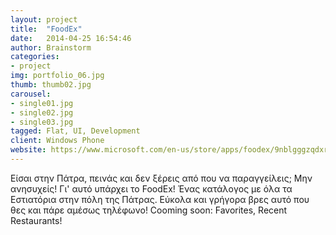 ```yaml
---
layout: project
title:  "FoodEx"
date:   2014-04-25 16:54:46
author: Brainstorm
categories:
- project
img: portfolio_06.jpg
thumb: thumb02.jpg
carousel:
- single01.jpg
- single02.jpg
- single03.jpg
tagged: Flat, UI, Development
client: Windows Phone
website: https://www.microsoft.com/en-us/store/apps/foodex/9nblgggzqdxr
---
```

Είσαι στην Πάτρα, πεινάς και δεν ξέρεις από που να παραγγείλεις; Μην ανησυχείς! Γι' αυτό υπάρχει το FoodEx!  Ένας κατάλογος με όλα τα Εστιατόρια στην πόλη της Πάτρας. Εύκολα και γρήγορα βρες αυτό που θες και πάρε αμέσως τηλέφωνο!  Cooming soon: Favorites, Recent Restaurants!
